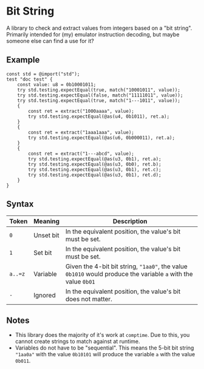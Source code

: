 # Bit String

A library to check and extract values from integers based on a "bit string". Primarily intended for (my) emulator instruction decoding, but maybe someone else can find a use for it?

## Example

```zig
const std = @import("std");
test "doc test" {
    const value: u8 = 0b10001011;
    try std.testing.expectEqual(true, match("10001011", value));
    try std.testing.expectEqual(false, match("11111011", value));
    try std.testing.expectEqual(true, match("1---1011", value));
    {
        const ret = extract("1000aaaa", value);
        try std.testing.expectEqual(@as(u4, 0b1011), ret.a);
    }
    {
        const ret = extract("1aaa1aaa", value);
        try std.testing.expectEqual(@as(u6, 0b000011), ret.a);
    }
    {
        const ret = extract("1---abcd", value);
        try std.testing.expectEqual(@as(u3, 0b1), ret.a);
        try std.testing.expectEqual(@as(u3, 0b0), ret.b);
        try std.testing.expectEqual(@as(u3, 0b1), ret.c);
        try std.testing.expectEqual(@as(u3, 0b1), ret.d);
    }
}
```

## Syntax

|  Token  |  Meaning  | Description
| ------- | --------- | -----------
| `0`     | Unset bit | In the equivalent position, the value's bit must be set.
| `1`     | Set bit   | In the equivalent position, the value's bit must be set.
| `a..=z` | Variable  | Given the 4-bit bit string, `"1aa0"`, the value `0b1010` would produce the variable `a` with the value `0b01`
| `-`     | Ignored   | In the equivalent position, the value's bit does not matter.

## Notes

- This library does the majority of it's work at `comptime`. Due to this, you cannot create strings to match against at runtime.
- Variables do not have to be "sequential". This means the 5-bit bit string `"1aa0a"` with the value `0b10101` will produce the variable `a` with the value `0b011`.
